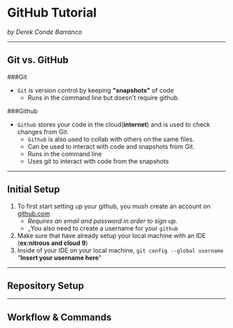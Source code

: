 # GitHub Tutorial

_by Derek Conde Barranco_

---
## Git vs. GitHub
###Git
* `Git` is version control by keeping **"snapshots"** of code
   * Runs in the command line but doesn't require github. 

###Github
* `Github` stores your code in the cloud(**internet**) and is used to check changes from Git.
    * `Github` is also used to collab with others on the same files.
    * Can be used to interact with code and snapshots from Git.
    * Runs in the command line
     * Uses git to interact with code from the snapshots     
---   
## Initial Setup
1. To first start setting up your github, you mush create an account on [github.com](http://www.github.com)
   * _Requires an email and password in order to sign up._
   * _You also need to create a username for your `github`
2. Make sure that have already setup your local machine with an IDE (**ex:nitrous and cloud 9**)
3. Inside of your IDE on your local machine, `git config --global username` "**Insert your username here**"

---
## Repository Setup



---
## Workflow & Commands